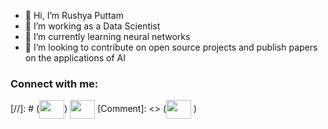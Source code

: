 - 👋 Hi, I’m Rushya Puttam
- 👀 I’m working as a Data Scientist
- 🌱 I’m currently learning neural networks
- 💞️ I’m looking to contribute on open source projects and publish papers on the applications of AI


<!-- Add this code to see Social Icons on your profile -->
<h3 align="left">Connect with me:</h3>
<p align="left">
[//]: # (<a href="https://twitter.com/username" target="blank"><img align="center" src="https://cdn.jsdelivr.net/npm/simple-icons@3.0.1/icons/twitter.svg" alt="" height="30" width="40" /></a>)
<a href="[https://www.linkedin.com/in/jdx-code/](https://www.linkedin.com/in/rushyaputtam/)" target="blank"><img align="center" src="https://cdn.jsdelivr.net/npm/simple-icons@3.0.1/icons/linkedin.svg" alt="" height="30" width="40" /></a>
[Comment]: <> (<a href="https://www.facebook.com/username/" target="blank"><img align="center" src="https://cdn.jsdelivr.net/npm/simple-icons@3.0.1/icons/facebook.svg" alt="" height="30" width="40" /></a>  )
</p>

<!---
rushyaP/rushyaP is a ✨ special ✨ repository because its `README.md` (this file) appears on your GitHub profile.
You can click the Preview link to take a look at your changes.
--->
